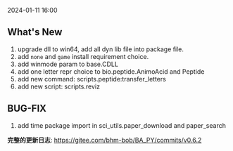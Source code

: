 2024-01-11 16:00

## What's New
1. upgrade dll to win64, add all dyn lib file into package file.
2. add `none` and `game` install requirement choice.
3. add winmode param to base.CDLL
4. add one letter repr choice to bio.peptide.AnimoAcid and Peptide
5. add new command: scripts.peptide:transfer_letters
6. add new script: scripts.reviz

## BUG-FIX
1. add time package import in sci_utils.paper_download and paper_search


**完整的更新日志**: https://gitee.com/bhm-bob/BA_PY/commits/v0.6.2
